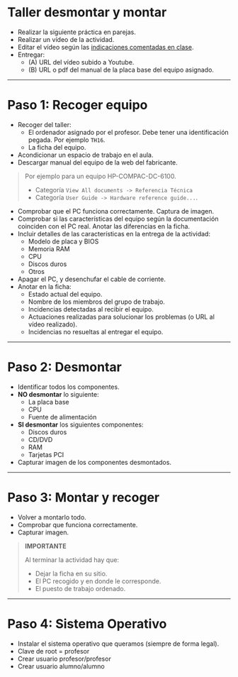 
# Taller desmontar y montar

* Realizar la siguiente práctica en parejas.
* Realizar un vídeo de la actividad.
* Editar el vídeo según las [indicaciones comentadas en clase](../,,/entregas/video.md).
* Entregar:
    * (A) URL del vídeo subido a Youtube.
    * (B) URL o pdf del manual de la placa base del equipo asignado.

---

# Paso 1: Recoger equipo

* Recoger del taller:
    * El ordenador asignado por el profesor. Debe tener una identificación pegada. Por ejemplo `TH16`.
    * La ficha del equipo.
* Acondicionar un espacio de trabajo en el aula.
* Descargar manual del equipo de la web del fabricante.

> Por ejemplo para un equipo HP-COMPAC-DC-6100.
>
> * Categoría `View All documents -> Referencia Técnica`
> * Categoría `User Guide -> Hardware reference guide...`.

* Comprobar que el PC funciona correctamente. Captura de imagen.
* Comprobar si las características del equipo según la documentación coinciden con el PC real.
Anotar las diferencias en la ficha.
* Incluir detalles de las características en la entrega de la actividad:
    * Modelo de placa y BIOS
    * Memoria RAM
    * CPU
    * Discos duros
    * Otros
* Apagar el PC, y desenchufar el cable de corriente.
* Anotar en la ficha:
   * Estado actual del equipo.
   * Nombre de los miembros del grupo de trabajo.
   * Incidencias detectadas al recibir el equipo.
   * Actuaciones realizadas para solucionar los problemas (o URL al vídeo realizado).
   * Incidencias no resueltas al entregar el equipo.

---

# Paso 2: Desmontar

* Identificar todos los componentes.
* **NO desmontar** lo siguiente:
    * La placa base
    * CPU
    * Fuente de alimentación
* **SI desmontar** los siguientes componentes:
    * Discos duros
    * CD/DVD
    * RAM
    * Tarjetas PCI
* Capturar imagen de los componentes desmontados.

---

# Paso 3: Montar y recoger

* Volver a montarlo todo.
* Comprobar que funciona correctamente.
* Capturar imagen.

> **IMPORTANTE**
>
> Al terminar la actividad hay que:
> * Dejar la ficha en su sitio.
> * El PC recogido y en donde le corresponde.
> * El puesto de trabajo ordenado.

---

# Paso 4: Sistema Operativo

* Instalar el sistema operativo que queramos (siempre de forma legal).
* Clave de root = profesor
* Crear usuario profesor/profesor
* Crear usuario alumno/alumno
